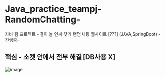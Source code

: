 # Java_practice_teampj-RandomChatting-
자바 팀 프로젝트 - 같이 놀 인싸 찾기 랜덤 채팅 웹사이트 [???] (JAVA,SpringBoot) -진행중-  
  
## 핵심 - 소켓 안에서 전부 해결 [DB사용 X]  
![image](https://user-images.githubusercontent.com/100547978/179689834-c4a46fd5-57f5-4cb2-a305-d1e198a0000c.png)
